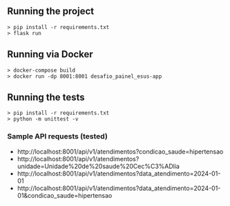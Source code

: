 ## Running the project

```
> pip install -r requirements.txt
> flask run
```

## Running via Docker

```
> docker-compose build
> docker run -dp 8001:8001 desafio_painel_esus-app
```

## Running the tests

```
> pip install -r requirements.txt
> python -m unittest -v
```

### Sample API requests (tested)

- http://localhost:8001/api/v1/atendimentos?condicao_saude=hipertensao
- http://localhost:8001/api/v1/atendimentos?unidade=Unidade%20de%20saude%20Cec%C3%ADlia
- http://localhost:8001/api/v1/atendimentos?data_atendimento=2024-01-01
- http://localhost:8001/api/v1/atendimentos?data_atendimento=2024-01-01&condicao_saude=hipertensao
